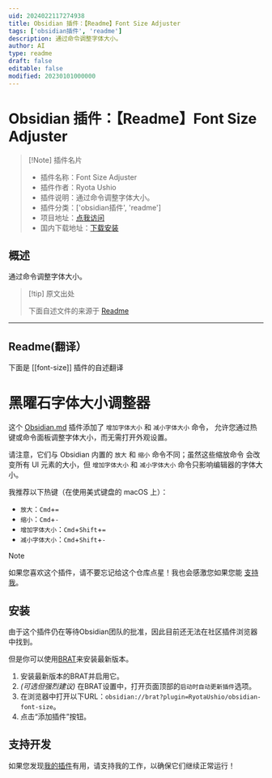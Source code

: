 ```yaml
---
uid: 2024022117274938
title: Obsidian 插件：【Readme】Font Size Adjuster
tags: ['obsidian插件', 'readme']
description: 通过命令调整字体大小。
author: AI
type: readme
draft: false
editable: false
modified: 20230101000000
---
```


# Obsidian 插件：【Readme】Font Size Adjuster

> [!Note] 插件名片
> - 插件名称：Font Size Adjuster
> - 插件作者：Ryota Ushio
> - 插件说明：通过命令调整字体大小。
> - 插件分类：['obsidian插件', 'readme']
> - 项目地址：[点我访问](https://github.com/RyotaUshio/obsidian-font-size)
> - 国内下载地址：[下载安装](https://pkmer.cn/products/plugin/pluginMarket/?font-size)

## 概述

通过命令调整字体大小。



> [!tip] 原文出处
> 
>下面自述文件的来源于 [Readme](https://ghproxy.net/https://raw.githubusercontent.com/RyotaUshio/obsidian-font-size/main/README.md)
> 

---

## Readme(翻译）

下面是 [[font-size]] 插件的自述翻译


# 黑曜石字体大小调整器

这个 [Obsidian.md](https://obsidian.md) 插件添加了 `增加字体大小` 和 `减小字体大小` 命令，
允许您通过热键或命令面板调整字体大小，而无需打开外观设置。

请注意，它们与 Obsidian 内置的 `放大` 和 `缩小` 命令不同；虽然这些缩放命令
会改变所有 UI 元素的大小，但 `增加字体大小` 和 `减小字体大小` 命令只影响编辑器的字体大小。

我推荐以下热键（在使用美式键盘的 macOS 上）：
- `放大`：`Cmd`+`=`
- `缩小`：`Cmd`+`-`
- `增加字体大小`：`Cmd`+`Shift`+`=`
- `减小字体大小`：`Cmd`+`Shift`+`-`

> [!note]
> 如果您喜欢这个插件，请不要忘记给这个仓库点星！我也会感激您如果您能 [支持我](#support-development)。
## 安装

由于这个插件仍在等待Obsidian团队的批准，因此目前还无法在社区插件浏览器中找到。

但是你可以使用[BRAT](https://github.com/TfTHacker/obsidian42-brat)来安装最新版本。

1. 安装最新版本的BRAT并启用它。
2. _(可选但强烈建议)_ 在BRAT设置中，打开页面顶部的`启动时自动更新插件`选项。
3. 在浏览器中打开以下URL：`obsidian://brat?plugin=RyotaUshio/obsidian-font-size`。
4. 点击“添加插件”按钮。
## 支持开发

如果您发现[我的插件](https://ryotaushio.github.io/the-hobbyist-dev/)有用，请支持我的工作，以确保它们继续正常运行！







